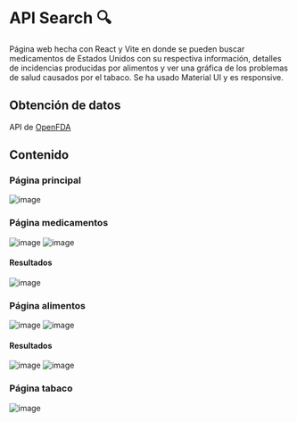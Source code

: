 # API Search 🔍

Página web hecha con React y Vite en donde se pueden buscar medicamentos de Estados Unidos con su respectiva información, detalles de incidencias producidas por alimentos y ver una gráfica de los problemas de salud causados por el tabaco. Se ha usado Material UI y es responsive.

## Obtención de datos
API de [OpenFDA](https://open.fda.gov/apis/) 

## Contenido
### Página principal
![image](https://github.com/mariasnchez/buscador_medicamentos/assets/91953276/fb6093ae-57eb-47cb-bb28-cd51d7cd8156)

### Página medicamentos
![image](https://github.com/mariasnchez/buscador_medicamentos/assets/91953276/15c89ac8-f6cf-4940-89af-8471bb9bb12b)
![image](https://github.com/mariasnchez/buscador_medicamentos/assets/91953276/6f5c46ef-bff5-4cfd-b813-90f5ec286b5a)

#### Resultados
![image](https://github.com/mariasnchez/ApiSearch/assets/91953276/59db0269-fbda-4058-a65d-0039d0c1ed50)

### Página alimentos
![image](https://github.com/mariasnchez/buscador_medicamentos/assets/91953276/e30126ca-ac78-4635-88ae-1c2363949707)
![image](https://github.com/mariasnchez/buscador_medicamentos/assets/91953276/f11ddb29-f60c-474e-aea2-242d60545d8d)

#### Resultados
![image](https://github.com/mariasnchez/ApiSearch/assets/91953276/2266fcd8-0fc2-47f8-bb89-15f809672c1c)
![image](https://github.com/mariasnchez/ApiSearch/assets/91953276/d3af3031-78d8-4bcd-9b7d-d6e07bfa0300)

### Página tabaco
![image](https://github.com/mariasnchez/buscador_medicamentos/assets/91953276/99db0edf-bb2d-489c-bffa-0bf58e1e3c43)
